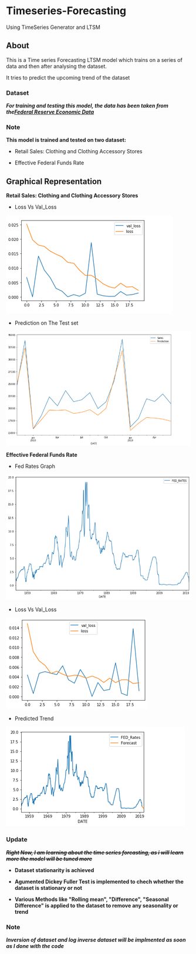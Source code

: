 # Timeseries-Forecasting
Using TimeSeries Generator and LTSM

## About

This is a Time series Forecasting LTSM model which trains on a series of data and then after analysing the dataset.

It tries to predict the upcoming trend of the dataset

 
### Dataset
 
***For training and testing this model, the data has been taken from the[Federal Reserve Economic Data](https://fred.stlouisfed.org/)***

### Note

**This model is trained and tested on two dataset:**

* Retail Sales: Clothing and Clothing Accessory Stores 

* Effective Federal Funds Rate 

## Graphical Representation
  
 **Retail Sales: Clothing and Clothing Accessory Stores**
 
* Loss Vs Val_Loss

<img src="Sample Images/VAL_LOSS_REtail.png">
 
 * Prediction on The Test set
 
 <img src="Sample Images/Predvsactual.png">
 
 
**Effective Federal Funds Rate**

* Fed Rates Graph

<img src="Sample Images/Fed_Rates.png">

* Loss Vs Val_Loss

<img src="Sample Images/Val_Loss_Fed.png">
 
 * Predicted Trend
 
 <img src="Sample Images/Screenshot from 2020-05-25 22-17-01.png">
 
 ### Update

~~***Right Now, I am learning about the time series forcasting, as i will learn more the model will be tuned more***~~

 * **Dataset stationarity is achieved**
 
 * **Agumented Dickey Fuller Test is implemented to chech whether  the dataset is stationary or not**
 
 * **Various Methods like "Rolling mean", "Difference", "Seasonal Difference" is applied to the dataset to remove any seasonality or trend**
 
 ### Note
 
 ***Inversion of dataset and log inverse dataset will be implmented as soon as I done with the code***
 
 
 
 
 
 
 
 
 
 
 
 
 
 
 
 
 
 
 
